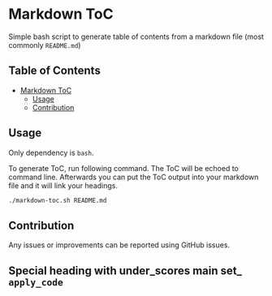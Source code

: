 # Markdown ToC

Simple bash script to generate table of contents from a markdown file (most commonly `README.md`)

## Table of Contents

- [Markdown ToC](#markdown-toc)
  - [Usage](#usage)
  - [Contribution](#contribution)

## Usage

Only dependency is `bash`.

To generate ToC, run following command. The ToC will be echoed to command line. Afterwards you can put the ToC output into your markdown file and it will link your headings.

```bash
./markdown-toc.sh README.md
```

## Contribution

Any issues or improvements can be reported using GitHub issues.

## Special heading with under_scores __main__ set_ `apply_code`
